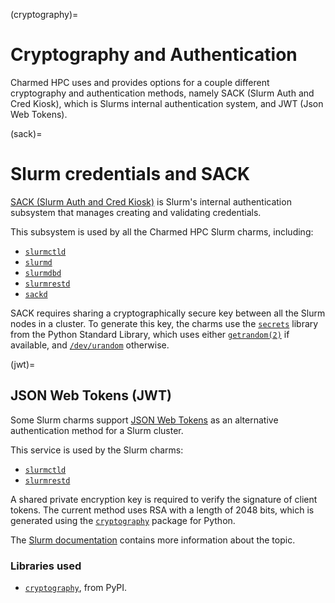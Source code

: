 (cryptography)=
# Cryptography and Authentication

Charmed HPC uses and provides options for a couple different cryptography and authentication methods, namely SACK (Slurm Auth and Cred Kiosk), which is Slurms internal authentication system, and JWT (Json Web Tokens).

(sack)=
# Slurm credentials and SACK

[SACK (Slurm Auth and Cred Kiosk)](https://slurm.schedmd.com/authentication.html#sack) is Slurm's internal authentication
subsystem that manages creating and validating credentials.

This subsystem is used by all the Charmed HPC Slurm charms, including:

- [`slurmctld`](https://charmhub.io/slurmctld)
- [`slurmd`](https://charmhub.io/slurmd)
- [`slurmdbd`](https://charmhub.io/slurmdbd)
- [`slurmrestd`](https://charmhub.io/slurmrestd)
- [`sackd`](https://charmhub.io/sackd)

SACK requires sharing a cryptographically secure key between all the Slurm nodes in a cluster. To generate this key, the charms
use the [`secrets`](https://docs.python.org/3/library/secrets.html) library from the Python Standard Library, which uses either
[`getrandom(2)`](https://man7.org/linux/man-pages/man2/getrandom.2.html) if available, and
[`/dev/urandom`](https://en.wikipedia.org/wiki//dev/random) otherwise.



(jwt)=
## JSON Web Tokens (JWT)

Some Slurm charms support [JSON Web Tokens](https://jwt.io/) as an alternative authentication method for a Slurm cluster.

This service is used by the Slurm charms:

- [`slurmctld`](https://charmhub.io/slurmctld)
- [`slurmrestd`](https://charmhub.io/slurmrestd)

A shared private encryption key is required to verify the signature of client tokens. The current method uses RSA with a length of 2048 bits, which is generated using the [`cryptography`](https://pypi.org/project/cryptography/) package for Python.

The [Slurm documentation](https://slurm.schedmd.com/jwt.html) contains more information about the topic.

### Libraries used

- [`cryptography`](https://pypi.org/project/cryptography/), from PyPI.
